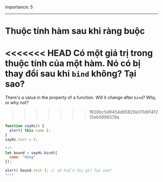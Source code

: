 importance: 5

---

# Thuộc tính hàm sau khi ràng buộc

<<<<<<< HEAD
Có một giá trị trong thuộc tính của một hàm. Nó có bị thay đổi sau khi `bind` không? Tại sao?
=======
There's a value in the property of a function. Will it change after `bind`? Why, or why not?
>>>>>>> f830bc5d9454d85829e011d914f215eb5896579a

```js run
function sayHi() {
  alert( this.name );
}
sayHi.test = 5;

*!*
let bound = sayHi.bind({
  name: "Hùng"
});

alert( bound.test ); // sẽ hiển thị gì? Tại sao?
*/!*
```

